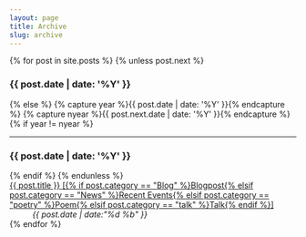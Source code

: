 ```yaml
---
layout: page
title: Archive
slug: archive
---
```


<div class="g one-whole">

{% for post in site.posts %}
{% unless post.next %}
<h3>{{ post.date | date: '%Y' }}</h3>
<dl class="split">
{% else %}
{% capture year %}{{ post.date | date: '%Y' }}{% endcapture %}
{% capture nyear %}{{ post.next.date | date: '%Y' }}{% endcapture %}
{% if year != nyear %}
</dl>
<hr class="rule rule--dashed" />
<h3>{{ post.date | date: '%Y' }}</h3>
<dl class="split">
{% endif %}
{% endunless %}
<dt class="split__title"><a href="{{ post.url }}" class="link-complex"><span class="link-complex__target">{{ post.title }}</span> <span class="highlight">[{% if post.category == "Blog" %}Blogpost{% elsif post.category == "News" %}Recent Events{% elsif post.category == "poetry" %}Poem{% elsif post.category == "talk" %}Talk{% endif %}]</span></a></dt>
<dd class="split__detail"><em>{{ post.date | date:"%d %b" }}</em></dd>
{% endfor %}
</dl>

</div>